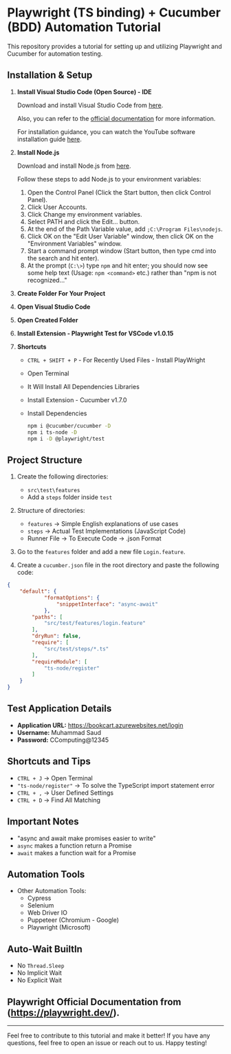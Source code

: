 # Playwright (TS binding) + Cucumber (BDD) Automation Tutorial

This repository provides a tutorial for setting up and utilizing Playwright and Cucumber for automation testing.

## Installation & Setup

1. **Install Visual Studio Code (Open Source) - IDE**

   Download and install Visual Studio Code from [here](https://code.visualstudio.com/).

   Also, you can refer to the [official documentation](https://code.visualstudio.com/docs/?dv=win) for more information.

   For installation guidance, you can watch the YouTube software installation guide [here](https://www.youtube.com/watch?v=CPmQwlycfGI).

2. **Install Node.js**

   Download and install Node.js from [here](https://nodejs.org/en).

   Follow these steps to add Node.js to your environment variables:
   
   1. Open the Control Panel (Click the Start button, then click Control Panel).
   2. Click User Accounts.
   3. Click Change my environment variables.
   4. Select PATH and click the Edit... button.
   5. At the end of the Path Variable value, add `;C:\Program Files\nodejs`.
   6. Click OK on the "Edit User Variable" window, then click OK on the "Environment Variables" window.
   7. Start a command prompt window (Start button, then type cmd into the search and hit enter).
   8. At the prompt (`C:\>`) type `npm` and hit enter; you should now see some help text (Usage: `npm <command>` etc.) rather than "npm is not recognized..."

3. **Create Folder For Your Project**

4. **Open Visual Studio Code**

5. **Open Created Folder**

6. **Install Extension - Playwright Test for VSCode v1.0.15**

7. **Shortcuts**

   - `CTRL + SHIFT + P` - For Recently Used Files - Install PlayWright
   - Open Terminal
   - It Will Install All Dependencies Libraries
   - Install Extension - Cucumber v1.7.0
   - Install Dependencies

      ```bash
      npm i @cucumber/cucumber -D
      npm i ts-node -D
	  npm i -D @playwright/test
      ```

## Project Structure

1. Create the following directories:

   - `src\test\features`
   - Add a `steps` folder inside `test`
   
2. Structure of directories:

   - `features` -> Simple English explanations of use cases
   - `steps` -> Actual Test Implementations (JavaScript Code)
   - Runner File -> To Execute Code -> .json Format

3. Go to the `features` folder and add a new file `Login.feature`.

4. Create a `cucumber.json` file in the root directory and paste the following code:

```json
{
    "default": {
            "formatOptions": {
                "snippetInterface": "async-await"
            },
        "paths": [
            "src/test/features/login.feature"
        ],
        "dryRun": false,
        "require": [
            "src/test/steps/*.ts"
        ],
        "requireModule": [
            "ts-node/register"
        ]
    }
}
```

## Test Application Details

- **Application URL:** https://bookcart.azurewebsites.net/login
- **Username:** Muhammad Saud
- **Password:** CComputing@12345

## Shortcuts and Tips

- `CTRL + J` -> Open Terminal
- `"ts-node/register"` -> To solve the TypeScript import statement error
- `CTRL + ,` -> User Defined Settings
- `CTRL + D` -> Find All Matching

## Important Notes

- "async and await make promises easier to write"
- `async` makes a function return a Promise
- `await` makes a function wait for a Promise

## Automation Tools

- Other Automation Tools:
  - Cypress
  - Selenium
  - Web Driver IO
  - Puppeteer (Chromium - Google)
  - Playwright (Microsoft)

## Auto-Wait BuiltIn

- No `Thread.Sleep`
- No Implicit Wait
- No Explicit Wait

## Playwright Official Documentation from (https://playwright.dev/).

---

Feel free to contribute to this tutorial and make it better! If you have any questions, feel free to open an issue or reach out to us. Happy testing!


